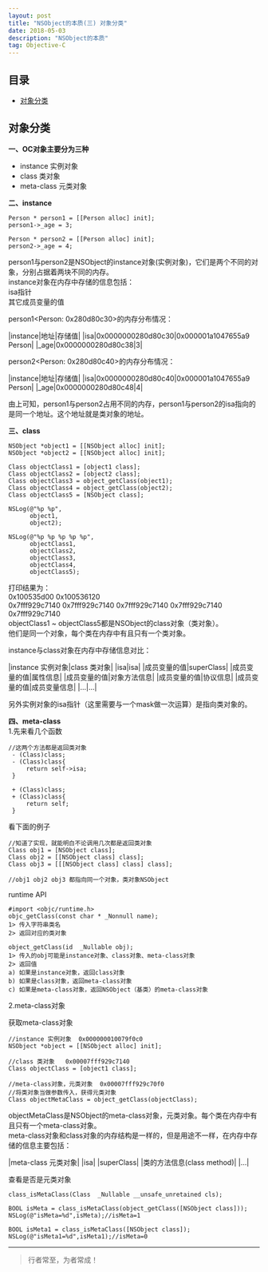 ```yaml
---
layout: post
title: "NSObject的本质(三) 对象分类"
date: 2018-05-03
description: "NSObject的本质"
tag: Objective-C
---
```





## 目录


* [对象分类](#content1)



<!-- ************************************************ -->
## <a id="content2"></a>对象分类
**一、OC对象主要分为三种**    
- instance    实例对象
- class       类对象
- meta-class  元类对象

**二、instance**   
```objc
Person * person1 = [[Person alloc] init];
person1->_age = 3;

Person * person2 = [[Person alloc] init];
person2->_age = 4;
```

person1与person2是NSObject的instance对象(实例对象)，它们是两个不同的对象，分别占据着两块不同的内存。      
instance对象在内存中存储的信息包括：       
isa指针   
其它成员变量的值   

person1<Person: 0x280d80c30>的内存分布情况：    

|instance|地址|存储值|
|isa|0x0000000280d80c30|0x000001a1047655a9 Person|
|_age|0x0000000280d80c38|3|

person2<Person: 0x280d80c40>的内存分布情况：    

|instance|地址|存储值|
|isa|0x0000000280d80c40|0x000001a1047655a9 Person|
|_age|0x0000000280d80c48|4|

由上可知，person1与person2占用不同的内存，person1与person2的isa指向的是同一个地址。这个地址就是类对象的地址。

**三、class**    
```objc
NSObject *object1 = [[NSObject alloc] init];
NSObject *object2 = [[NSObject alloc] init];

Class objectClass1 = [object1 class];
Class objectClass2 = [object2 class];
Class objectClass3 = object_getClass(object1);
Class objectClass4 = object_getClass(object2);
Class objectClass5 = [NSObject class];

NSLog(@"%p %p",
      object1,
      object2);

NSLog(@"%p %p %p %p %p",
      objectClass1,
      objectClass2,
      objectClass3,
      objectClass4,
      objectClass5);
```
打印结果为：     
0x100535d00 0x100536120      
0x7fff929c7140 0x7fff929c7140 0x7fff929c7140 0x7fff929c7140 0x7fff929c7140     
objectClass1 ~ objectClass5都是NSObject的class对象（类对象）。    
他们是同一个对象，每个类在内存中有且只有一个类对象。   

instance与class对象在内存中存储信息对比：

|instance 实例对象|class 类对象|
|isa|isa|
|成员变量的值|superClass|
|成员变量的值|属性信息|
|成员变量的值|对象方法信息|
|成员变量的值|协议信息|
|成员变量的值|成员变量信息|
|...|...|

另外实例对象的isa指针（这里需要与一个mask做一次运算）是指向类对象的。   


**四、meta-class**    
1.先来看几个函数
```
//这两个方法都是返回类对象
 - (Class)class;
 - (Class)class{
     return self->isa;
 }
 
 + (Class)class;
 + (Class)class{
     return self;
 }
```

看下面的例子
```objc
//知道了实现，就能明白不论调用几次都是返回类对象
Class obj1 = [NSObject class];
Class obj2 = [[NSObject class] class];
Class obj3 = [[[NSObject class] class] class];

//obj1 obj2 obj3 都指向同一个对象，类对象NSObject
```

runtime API
```
#import <objc/runtime.h>
objc_getClass(const char * _Nonnull name);
1> 传入字符串类名
2> 返回对应的类对象

object_getClass(id  _Nullable obj);
1> 传入的obj可能是instance对象、class对象、meta-class对象
2> 返回值
a) 如果是instance对象，返回class对象
b) 如果是class对象，返回meta-class对象
c) 如果是meta-class对象，返回NSObject（基类）的meta-class对象
```

2.meta-class对象

获取meta-class对象
```objc
//instance 实例对象  0x000000010079f0c0
NSObject *object = [[NSObject alloc] init];

//class 类对象   0x00007fff929c7140
Class objectClass = [object1 class];

//meta-class对象，元类对象  0x00007fff929c70f0
//将类对象当做参数传入，获得元类对象
Class objectMetaClass = object_getClass(objectClass);
```
objectMetaClass是NSObject的meta-class对象，元类对象。每个类在内存中有且只有一个meta-class对象。       
meta-class对象和class对象的内存结构是一样的，但是用途不一样，在内存中存储的信息主要包括：

|meta-class 元类对象|
|isa|
|superClass|
|类的方法信息(class method)|
|...|

查看是否是元类对象
```objc
class_isMetaClass(Class  _Nullable __unsafe_unretained cls);
```

```objc
BOOL isMeta = class_isMetaClass(object_getClass([NSObject class]));
NSLog(@"isMeta=%d",isMeta);//isMeta=1

BOOL isMeta1 = class_isMetaClass([NSObject class]);
NSLog(@"isMeta1=%d",isMeta1);//isMeta=0
```




----------
>  行者常至，为者常成！


